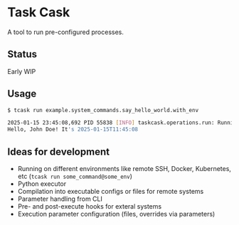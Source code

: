 # Task Cask

A tool to run pre-configured processes.

## Status

Early WIP

## Usage

```bash
$ tcask run example.system_commands.say_hello_world.with_env

2025-01-15 23:45:08,692 PID 55838 [INFO] taskcask.operations.run: Running a command...
Hello, John Doe! It's 2025-01-15T11:45:08
```

## Ideas for development

- Running on different environments like remote SSH, Docker, Kubernetes, etc (`tcask run some_command@some_env`)
- Python executor
- Compilation into executable configs or files for remote systems
- Parameter handling from CLI
- Pre- and post-execute hooks for exteral systems
- Execution parameter configuration (files, overrides via parameters)